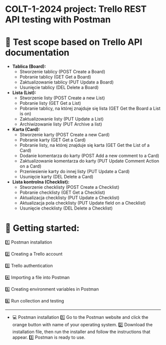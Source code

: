 # COLT-1-2024 project: Trello REST API testing with Postman

# 🔎 Test scope based on Trello API documentation

- **Tablica (Board):**
  - Stworzenie tablicy (POST Create a Board)
  - Pobranie tablicy (GET Get a Board)
  - Zaktualizowanie tablicy (PUT Update a Board)
  - Usunięcie tablicy (DEL Delete a Board)
- **Lista (List):**
   - Stworzenie listy (POST Create a new List)
   - Pobranie listy (GET Get a List)
   - Pobranie tablicy, na której znajduje się lista (GET Get the Board a List is on)
   - Zaktualizowanie listy (PUT Update a List)
   - Archiwizowanie listy (PUT Archive a list)
- **Karta (Card):**
   - Stworzenie karty (POST Create a new Card)
   - Pobranie karty (GET Get a Card)
   - Pobranie listy, na której znajduje się karta (GET Get the List of a Card)
   - Dodanie komentarza do karty (POST Add a new comment to a Card)
   - Zaktualizowanie komentarza do karty (PUT Update Comment Action on a Card)
   - Przeniesienie karty do innej listy (PUT Update a Card)
   - Usunięcie karty (DEL Delete a Card)
- **Lista kontrolna (Checklist):**
   - Stworzenie checklisty (POST Create a Checklist)
   - Pobranie checklisty (GET Get a Checklist)
   - Aktualizacja checklisty (PUT Update a Checklist)
   - Aktualizacja pola checklisty (PUT Update field on a Checklist)
   - Usunięcie checklisty (DEL Delete a Checklist)

# 🚀 Getting started:

1️⃣ Postman installation

2️⃣ Creating a Trello account

3️⃣ Trello authentication

4️⃣ Importing a file into Postman

5️⃣ Creating environment variables in Postman

6️⃣ Run collection and testing

-------------------

- 💻 Postman installation
  1️⃣ Go to the Postman website and click the orange button with name of your operating system.
  2️⃣ Download the installation file, then run the installer and follow the instructions that appear.
  3️⃣ Postman is ready to use.
